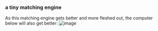 ### a tiny matching engine
<!-- ![EPIC_ORDER_BOOK](https://user-images.githubusercontent.com/49330057/221149625-cccbac6c-20e4-44a9-a931-daef102f9413.png) -->

As this matching engine gets better and more fleshed out, the computer below will also get better:
![image](https://user-images.githubusercontent.com/49330057/221151855-7e8fd575-40bc-40e9-bd18-62fc1b74d734.png)
